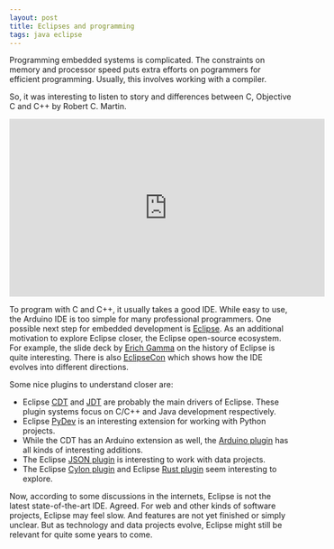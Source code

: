 ```yaml
---
layout: post
title: Eclipses and programming
tags: java eclipse
---
```

Programming embedded systems is complicated. The constraints on memory and processor speed puts extra efforts on pogrammers for efficient programming. Usually, this involves working with a compiler.

So, it was interesting to listen to story and differences between C, Objective C and C++ by Robert C. Martin.

<iframe width="560" height="315" src="https://www.youtube.com/embed/ecIWPzGEbFc" frameborder="0" allowfullscreen></iframe>

To program with C and C++, it usually takes a good IDE. While easy to use, the Arduino IDE is too simple for many professional programmers. One possible next step for embedded development is <a href="https://www.eclipse.org/">Eclipse</a>. As an additional motivation to explore Eclipse closer, the Eclipse open-source ecosystem. For example, the slide deck by [Erich Gamma](https://qconlondon.com/london-2008/qconlondon.com/dl/qcon-london-2008/slides/ErichGamma_qcon2008.pdf) on the history of Eclipse is quite interesting. There is also [EclipseCon](https://www.eclipsecon.org/europe2017/) which shows how the IDE evolves into different directions.

Some nice plugins to understand closer are:

* Eclipse [CDT](https://eclipse.org/cdt/) and [JDT](https://eclipse.org/jdt/) are probably the main drivers of Eclipse. These plugin systems focus on C/C++ and Java development respectively.
* Eclipse [PyDev](http://www.pydev.org/) is an interesting extension for working with Python projects. 
* While the CDT has an Arduino extension as well, the [Arduino plugin](http://eclipse.baeyens.it/) has all kinds of interesting additions.
* The Eclipse [JSON plugin](https://github.com/boothen/Json-Eclipse-Plugin) is interesting to work with data projects.
* The Eclipse [Cylon plugin](https://github.com/ceylon/ceylon-ide-eclipse) and Eclipse [Rust plugin](https://github.com/RustDT/RustDT) seem interesting to explore.

Now, according to some discussions in the internets, Eclipse is not the latest state-of-the-art IDE. Agreed. For web and other kinds of software projects, Eclipse may feel slow. And features are not yet finished or simply unclear. But as technology and data projects evolve, Eclipse might still be relevant for quite some years to come. 




